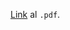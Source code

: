 [Link](https://gitlab.com/apiazza134/Analisi3-teoremi/-/jobs/artifacts/master/raw/Analisi3-teoremi.pdf?job=compile_pdf) al `.pdf`.
